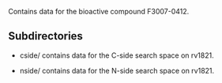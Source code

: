 Contains data for the bioactive compound F3007-0412.

## Subdirectories

- cside/ contains data for the C-side search space on rv1821.

- nside/ contains data for the N-side search space on rv1821.

